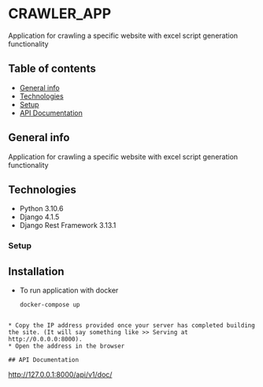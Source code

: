# CRAWLER_APP
Application for crawling a specific website with excel script generation functionality

## Table of contents
* [General info](#general-info)
* [Technologies](#technologies)
* [Setup](#setup)
* [API Documentation](#api-documentation)


## General info
Application for crawling a specific website with excel script generation functionality


## Technologies
* Python 3.10.6
* Django 4.1.5
* Django Rest Framework 3.13.1

### Setup
## Installation 


* To run application with docker

  ```
  docker-compose up
 ```
  
* Copy the IP address provided once your server has completed building the site. (It will say something like >> Serving at http://0.0.0.0:8000).
* Open the address in the browser

## API Documentation
```
http://127.0.0.1:8000/api/v1/doc/
```
